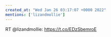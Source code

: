 ```yaml
---
created_at: "Wed Jan 26 03:17:07 +0000 2022"
mentions: ['lizandmollie']
---
```


RT @lizandmollie: https://t.co/EDzSbemroE